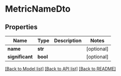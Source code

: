 # MetricNameDto

## Properties
Name | Type | Description | Notes
------------ | ------------- | ------------- | -------------
**name** | **str** |  | [optional] 
**significant** | **bool** |  | [optional] 

[[Back to Model list]](../README.md#documentation-for-models) [[Back to API list]](../README.md#documentation-for-api-endpoints) [[Back to README]](../README.md)

